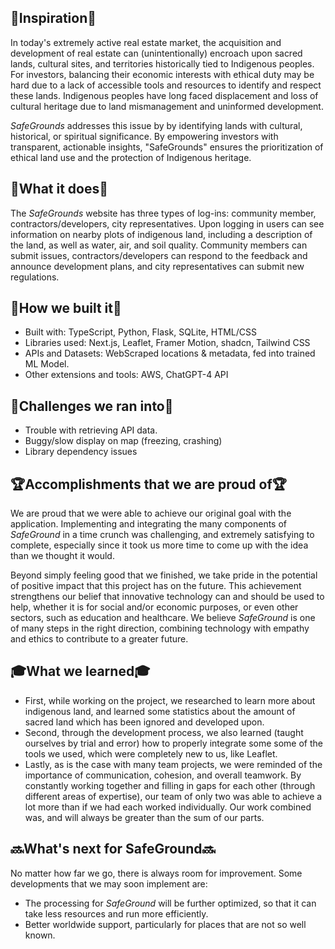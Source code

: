 ## 💭Inspiration💭
In today's extremely active real estate market, the acquisition and development of real estate can (unintentionally) encroach upon sacred lands, cultural sites, and territories historically tied to Indigenous peoples. For investors, balancing their economic interests with ethical duty may be hard due to a lack of accessible tools and resources to identify and respect these lands. Indigenous peoples have long faced displacement and loss of cultural heritage due to land mismanagement and uninformed development.

*SafeGrounds* addresses this issue by by identifying lands with cultural, historical, or spiritual significance. By empowering investors with transparent, actionable insights, "SafeGrounds" ensures the prioritization of ethical land use and the protection of Indigenous heritage.

## 🤔What it does🤔
The *SafeGrounds* website has three types of log-ins: community member, contractors/developers, city representatives. Upon logging in users can see information on nearby plots of indigenous land, including a description of the land, as well as water, air, and soil quality.
Community members can submit issues, contractors/developers can respond to the feedback and announce development plans, and city representatives can submit new regulations.

## 🔨How we built it🔨
- Built with: TypeScript, Python, Flask, SQLite, HTML/CSS
- Libraries used: Next.js, Leaflet, Framer Motion, shadcn, Tailwind CSS
- APIs and Datasets: WebScraped locations & metadata, fed into trained ML Model.
- Other extensions and tools: AWS, ChatGPT-4 API

## 💪Challenges we ran into💪
- Trouble with retrieving API data.
- Buggy/slow display on map (freezing, crashing)
- Library dependency issues

## 🏆Accomplishments that we are proud of🏆
We are proud that we were able to achieve our original goal with the application. Implementing and integrating the many components of *SafeGround* in a time crunch was challenging, and extremely satisfying to complete, especially since it took us more time to come up with the idea than we thought it would.

Beyond simply feeling good that we finished, we take pride in the potential of positive impact that this project has on the future. This achievement strengthens our belief that innovative technology can and should be used to help, whether it is for social and/or economic purposes, or even other sectors, such as education and healthcare. We believe *SafeGround* is one of many steps in the right direction, combining technology with empathy and ethics to contribute to a greater future.

## 🎓What we learned🎓
- First, while working on the project, we researched to learn more about indigenous land, and learned some statistics about the amount of sacred land which has been ignored and developed upon.
- Second, through the development process, we also learned (taught ourselves by trial and error) how to properly integrate some some of the tools we used, which were completely new to us, like Leaflet.
- Lastly, as is the case with many team projects, we were reminded of the importance of communication, cohesion, and overall teamwork. By constantly working together and filling in gaps for each other (through different areas of expertise), our team of only two was able to achieve a lot more than if we had each worked individually. Our work combined was, and will always be greater than the sum of our parts.

## 🔜What's next for SafeGround🔜
No matter how far we go, there is always room for improvement. Some developments that we may soon implement are:
- The processing for *SafeGround* will be further optimized, so that it can take less resources and run more efficiently.
- Better worldwide support, particularly for places that are not so well known.